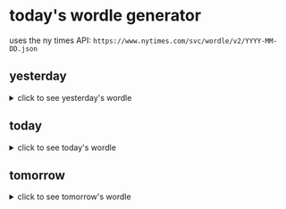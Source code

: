 # today's wordle generator

uses the ny times API: `https://www.nytimes.com/svc/wordle/v2/YYYY-MM-DD.json`

## yesterday

<details>
    <summary>click to see yesterday's wordle</summary>

    stoic

</details>

## today

<details>
    <summary>click to see today's wordle</summary>

    flown

</details>

## tomorrow

<details>
    <summary>click to see tomorrow's wordle</summary>

    primp

</details>
